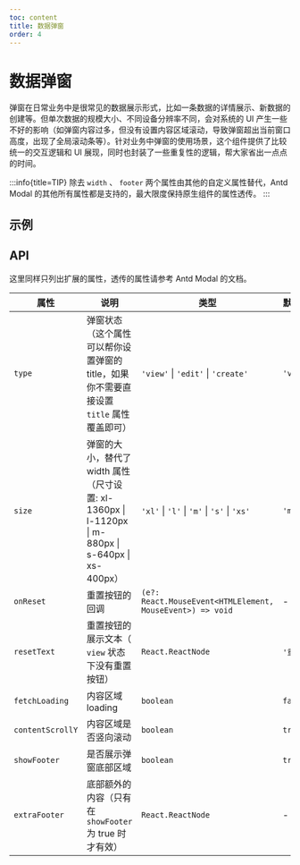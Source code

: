 ```yaml
---
toc: content
title: 数据弹窗
order: 4
---
```


# 数据弹窗

弹窗在日常业务中是很常见的数据展示形式，比如一条数据的详情展示、新数据的创建等。但单次数据的规模大小、不同设备分辨率不同，会对系统的 UI 产生一些不好的影响（如弹窗内容过多，但没有设置内容区域滚动，导致弹窗超出当前窗口高度，出现了全局滚动条等）。针对业务中弹窗的使用场景，这个组件提供了比较统一的交互逻辑和 UI 展现，同时也封装了一些重复性的逻辑，帮大家省出一点点的时间。

:::info{title=TIP}
除去 `width` 、 `footer` 两个属性由其他的自定义属性替代，Antd Modal 的其他所有属性都是支持的，最大限度保持原生组件的属性透传。
:::

## 示例

<code src='./demo/example-basic.tsx'></code>
<code src='./demo/example-nofooter.tsx'></code>
<code src='./demo/example-noscroll.tsx'></code>
<code src='./demo/example-extra-footer.tsx'></code>

## API

这里同样只列出扩展的属性，透传的属性请参考 Antd Modal 的文档。

| 属性  | 说明  | 类型  | 默认值 |
|-------|-------|-------|-------|
| `type` | 弹窗状态（这个属性可以帮你设置弹窗的 title，如果你不需要直接设置 `title` 属性覆盖即可） | `'view'` \| `'edit'` \| `'create'` | `'view'` |
| `size` | 弹窗的大小，替代了 width 属性（尺寸设置: xl-1360px \| l-1120px \| m-880px \| s-640px \| xs-400px） | `'xl'` \| `'l'` \| `'m'` \| `'s'` \| `'xs'` | `'m'` |
| `onReset` | 重置按钮的回调 | `(e?: React.MouseEvent<HTMLElement, MouseEvent>) => void` | - |
| `resetText` | 重置按钮的展示文本（ `view` 状态下没有重置按钮） | `React.ReactNode` | `'重置'` |
| `fetchLoading` | 内容区域 loading | `boolean` | `false` |
| `contentScrollY` | 内容区域是否竖向滚动 | `boolean` | `true` |
| `showFooter` | 是否展示弹窗底部区域 | `boolean` | `true` |
| `extraFooter` | 底部额外的内容（只有在 `showFooter` 为 true 时才有效） | `React.ReactNode` | - |

